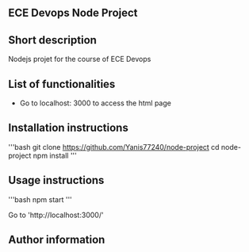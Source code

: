 ## ECE Devops Node Project

## Short description

Nodejs projet for the course of ECE Devops

## List of functionalities

- Go to localhost: 3000 to access the html page

## Installation instructions

'''bash
git clone https://github.com/Yanis77240/node-project
cd node-project
npm install
'''
## Usage instructions

'''bash
npm start
'''

Go to 'http://localhost:3000/'

## Author information